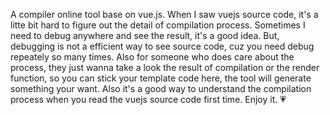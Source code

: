A compiler online tool base on vue.js. When I saw vuejs source code, it's a litte bit hard to figure out the detail of compilation process. Sometimes I need to debug anywhere and see the result, it's a good idea. But, debugging is not a efficient way to see source code, cuz you need debug repeately so many times. Also for someone who does care about the process, they just wanna take a look the result of compilation or the render function, so you can stick your template code here, the tool will generate something your want. Also it's a good way to understand the compilation process when you read the vuejs source code first time. Enjoy it. 💗
